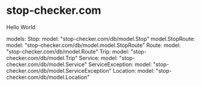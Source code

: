 # stop-checker.com

Hello World

models:
  Stop:
    model: "stop-checker.com/db/model.Stop"
  model.StopRoute:
    model: "stop-checker.com/db/model.model.StopRoute"
  Route:
    model: "stop-checker.com/db/model.Route"
  Trip:
    model: "stop-checker.com/db/model.Trip"
  Service:
    model: "stop-checker.com/db/model.Service"
  ServiceException:
    model: "stop-checker.com/db/model.ServiceException"
  Location:
    model: "stop-checker.com/db/model.Location"
